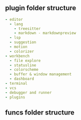 ## plugin folder structure

```yaml
- editor
  - lang
  	- treesitter
	- markdown - markdownpreview
  - lsp
  - suggestion
  - motion
  - colorizer
- workbench
  - file explore
  - statusline
  - colorscheme
  - buffer & window management
  - dashboard
- terminal
- vcs
- debugger and runner
- plugins
```

## funcs folder structure
